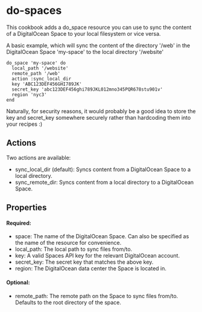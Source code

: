 # do-spaces

This cookbook adds a do_space resource you can use to sync the content of
a DigitalOcean Space to your local filesystem or vice versa.

A basic example, which will sync the content of the directory '/web' in the
DigitalOcean Space 'my-space' to the local directory '/website'

```
do_space 'my-space' do
  local_path '/website'
  remote_path '/web'
  action :sync_local_dir
  key 'ABC123DEF456GHI789JK'
  secret_key 'abc123DEF456ghi789JKL012mno345PQR678stu901v'
  region 'nyc3'
end
```

Naturally, for security reasons, it would probably be a good idea to store the
key and secret_key somewhere securely rather than hardcoding them into your
recipes :)

## Actions

Two actions are available:
* sync_local_dir (default): Syncs content from a DigitalOcean Space to a local directory.
* sync_remote_dir: Syncs content from a local directory to a DigitalOcean Space.

## Properties

#### Required:
* space: The name of the DigitalOcean Space. Can also be specified as the name of the resource for convenience.
* local_path: The local path to sync files from/to.
* key: A valid Spaces API key for the relevant DigitalOcean account.
* secret_key: The secret key that matches the above key.
* region: The DigitalOcean data center the Space is located in.

#### Optional:
* remote_path: The remote path on the Space to sync files from/to. Defaults to the root directory of the space.
